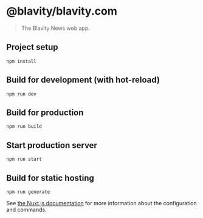 # @blavity/blavity.com

> The Blavity News web app.

## Project setup

```
npm install
```

## Build for development (with hot-reload)

```
npm run dev
```

## Build for production

```
npm run build
```

## Start production server

```
npm run start
```

## Build for static hosting

```
npm run generate
```

See [the Nuxt.js documentation](https://nuxtjs.org) for more information about the configuration and commands.
